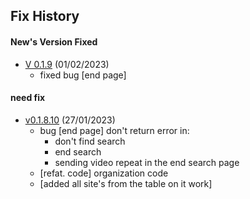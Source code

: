## Fix History

#### New's Version Fixed



- <a href='https://pypi.org/project/dreams/0.1.8.10/'>V 0.1.9</a>  (01/02/2023)
  - fixed bug [end page] 


#### need fix


- <a href='https://pypi.org/project/dreams/0.1.8.10/'>v0.1.8.10</a>   (27/01/2023)
  - bug [end page] don't return error in:
    - don't find search 
    - end search
    - sending video repeat in the end search page
  - [refat. code] organization code
  - [added all site's from the table on it work]